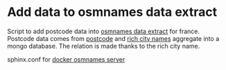 # Add data to osmnames data extract

Script to add postcode data into [osmnames data extract](https://osmnames.org/download/) for france.
Postcode data comes from [postcode](https://datanova.legroupe.laposte.fr/explore/dataset/liste-des-communes-francaises/export/?disjunctive.nom_complet&disjunctive.cdc&disjunctive.cheflieu&disjunctive.dep) and [rich city names](https://datanova.legroupe.laposte.fr/explore/dataset/laposte_hexasmal/export/?disjunctive.code_commune_insee&disjunctive.nom_de_la_commune&disjunctive.code_postal&disjunctive.libell_d_acheminement&disjunctive.ligne_5) aggregate into a mongo database.
The relation is made thanks to the rich city name.

sphinx.conf for [docker osmnames server](https://github.com/klokantech/osmnames-sphinxsearch)
